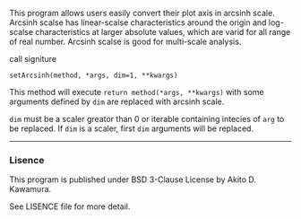 This program allows users easily convert their plot axis in arcsinh scale.
Arcsinh scalse has linear-scalse characteristics around the origin and log-scalse characteristics at larger absolute values, which are varid for all range of real number.
Arcsinh scalse is good for multi-scale analysis. 

call signiture
```
setArcsinh(method, *args, dim=1, **kwargs)
```
This method will execute `return method(*args, **kwargs)` with some arguments defined by `dim` are replaced with arcsinh scale. 

`dim` must be a scaler greator than 0 or iterable containing intecies of `arg` to be replaced.
If `dim` is a scaler, first `dim` arguments will be replaced.

---
### Lisence
This program is published under BSD 3-Clause License by Akito D. Kawamura.

See LISENCE file for more detail.
